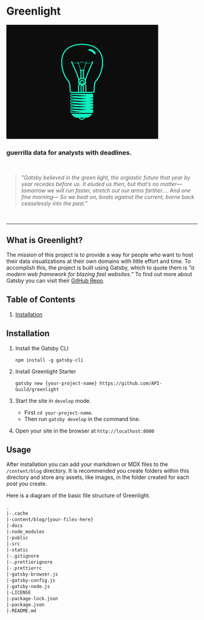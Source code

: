 # Greenlight

<img src="./docs/images/greenlight_image.png" width=400>

<br>

### guerrilla data for analysts with deadlines.

<br>

> _"Gatsby believed in the green light, the orgiastic future that year by year recedes before us. It eluded us then, but that’s no matter—tomorrow we will run faster, stretch out our arms farther…. And one fine morning— So we beat on, boats against the current, borne back ceaselessly into the past."_

<br>
<hr>

## What is Greenlight?

The mission of this project is to provide a way for people who want to host their data visualizations at their own domains with little effort and time. To accomplish this, the project is built using Gatsby, which to quote them is _”a modern web framework for blazing fast websites.”_ To find out more about Gatsby you can visit their [GitHub Repo](https://github.com/gatsbyjs/gatsby).

## Table of Contents

1. [Installation](#Installation)

## Installation

1. Install the Gatsby CLI

   ```
   npm install -g gatsby-cli
   ```

2. Install Greenlight Starter

   ```
   gatsby new {your-project-name} https://github.com/API-Guild/greenlight
   ```

3. Start the site in `develop` mode.

   - First `cd your-project-name`.
   - Then run `gatsby develop` in the command line.

4. Open your site in the browser at `http://localhost:8000`

## Usage

After installation you can add your markdown or MDX files to the `/content/blog` directory. It is recommended you create folders within this directory and store any assets, like images, in the folder created for each post you create.

Here is a diagram of the basic file structure of Greenlight.

```
.
|-.cache
|-content/blog/{your-files-here}
|-docs
|-node_modules
|-public
|-src
|-static
|-.gitignore
|-.prettierignore
|-.prettierrc
|-gatsby-browser.js
|-gatsby-config.js
|-gatsby-node.js
|-LICENSE
|-package-lock.json
|-package.json
|-README.md
```
